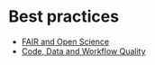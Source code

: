 # Best practices

- [FAIR and Open Science](./page-1)
- [Code, Data and Workflow Quality](./page-2)
